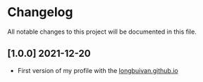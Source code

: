 # Changelog

All notable changes to this project will be documented in this file.

## [1.0.0] 2021-12-20

- First version of my profile with the [longbuivan.github.io](https://longbuivan.github.io)
